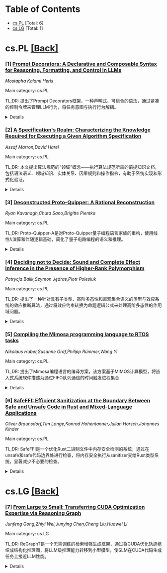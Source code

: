 <div id=toc></div>

# Table of Contents

- [cs.PL](#cs.PL) [Total: 6]
- [cs.LG](#cs.LG) [Total: 1]


<div id='cs.PL'></div>

# cs.PL [[Back]](#toc)

### [1] [Prompt Decorators: A Declarative and Composable Syntax for Reasoning, Formatting, and Control in LLMs](https://arxiv.org/abs/2510.19850)
*Mostapha Kalami Heris*

Main category: cs.PL

TL;DR: 提出了Prompt Decorators框架，一种声明式、可组合的语法，通过紧凑的控制令牌来管理LLM行为，将任务意图与执行行为解耦。


<details>
  <summary>Details</summary>
Motivation: 传统提示工程依赖冗长的自然语言指令，限制了可重复性、模块化和可解释性，用户缺乏对LLM推理和输出表达的一致控制。

Method: 引入Prompt Decorators框架，包含20个核心装饰器，分为认知与生成、表达与系统两个功能家族，定义统一语法、作用域模型和确定性处理流水线。

Result: 演示用例显示提高了推理透明度、减少了提示复杂性，并在多个领域实现了标准化模型行为。

Conclusion: 该框架为可扩展AI系统的互操作性、行为一致性和声明式接口开发提供了重要启示。

Abstract: Large Language Models (LLMs) are central to reasoning, writing, and
decision-support workflows, yet users lack consistent control over how they
reason and express outputs. Conventional prompt engineering relies on verbose
natural-language instructions, limiting reproducibility, modularity, and
interpretability. This paper introduces Prompt Decorators, a declarative,
composable syntax that governs LLM behavior through compact control tokens such
as +++Reasoning, +++Tone(style=formal), and +++Import(topic="Systems
Thinking"). Each decorator modifies a behavioral dimension, such as reasoning
style, structure, or tone, without changing task content. The framework
formalizes twenty core decorators organized into two functional families
(Cognitive & Generative and Expressive & Systemic), each further decomposed
into subcategories that govern reasoning, interaction, expression, and
session-control. It defines a unified syntax, scoping model, and deterministic
processing pipeline enabling predictable and auditable behavior composition. By
decoupling task intent from execution behavior, Prompt Decorators create a
reusable and interpretable interface for prompt design. Illustrative use cases
demonstrate improved reasoning transparency, reduced prompt complexity, and
standardized model behavior across domains. The paper concludes with
implications for interoperability, behavioral consistency, and the development
of declarative interfaces for scalable AI systems.

</details>


### [2] [A Specification's Realm: Characterizing the Knowledge Required for Executing a Given Algorithm Specification](https://arxiv.org/abs/2510.19853)
*Assaf Marron,David Harel*

Main category: cs.PL

TL;DR: 本文提出算法规范的"领域"概念——执行算法规范所需的前提知识文档，包括语法语义、领域知识、实体关系、因果规则和操作指令，有助于系统实现和形式化验证。


<details>
  <summary>Details</summary>
Motivation: 算法规范应该足够清晰明确以便机械执行，但当前缺乏对执行代理所需前提知识的系统化描述，这影响了算法规范的系统实现和形式化验证。

Method: 提出算法规范"领域"的概念，将其定义为执行规范所需的前提知识集合，包括语法语义、领域知识、实体关系、因果规则和操作指令，并探讨了使用大语言模型自动化生成这种文档的方法。

Result: 建立了算法规范领域的系统化特征描述，展示了这种文档可以具有实用规模，并有助于算法规范的方法论实现和形式化验证。

Conclusion: 算法规范领域的概念为算法规范的机械执行提供了理论基础，有助于提高算法规范的系统实现质量和可验证性，同时为评估执行忠实度提供了新视角。

Abstract: An algorithm specification in natural language or pseudocode is expected to
be clear and explicit enough to enable mechanical execution. In this position
paper we contribute an initial characterization of the knowledge that an
executing agent, human or machine, should possess in order to be able to carry
out the instructions of a given algorithm specification as a stand-alone
entity, independent of any system implementation. We argue that, for that
algorithm specification, such prerequisite knowledge, whether unique or shared
with other specifications, can be summarized in a document of practical size.
We term this document the realm of the algorithm specification. The generation
of such a realm is itself a systematic analytical process, significant parts of
which can be automated with the help of large language models and the reuse of
existing documents. The algorithm-specification's realm would consist of
specification language syntax and semantics, domain knowledge restricted to the
referenced entities, inter-entity relationships, relevant underlying
cause-and-effect rules, and detailed instructions and means for carrying out
certain operations. Such characterization of the realm can contribute to
methodological implementation of the algorithm specification in diverse systems
and to its formalization for mechanical verification. The paper also touches
upon the question of assessing execution faithfulness, which is distinct from
correctness: in the absence of a reference interpretation of natural language
or pseudocode specification with a given vocabulary, how can we determine if an
observed agent's execution indeed complies with the input specification.

</details>


### [3] [Deconstructed Proto-Quipper: A Rational Reconstruction](https://arxiv.org/abs/2510.20018)
*Ryan Kavanagh,Chuta Sano,Brigitte Pientka*

Main category: cs.PL

TL;DR: Proto-Quipper-A是对Proto-Quipper量子编程语言家族的重构，使用线性λ演算和伴随逻辑基础，简化了量子电路编程的语义和推理。


<details>
  <summary>Details</summary>
Motivation: Proto-Quipper语言具有复杂的操作语义，依赖集合论操作和新鲜名称生成，难以使用标准编程语言技术进行推理和机械化。

Method: 使用线性λ演算描述量子电路，结合伴随逻辑基础整合电路语言与线性/非线性函数式语言，采用简单的按值调用归约语义。

Result: Proto-Quipper-A具有归一化特性，可以使用标准逻辑关系证明线性系统的归一化，避免了现有线性逻辑关系的复杂性。

Conclusion: Proto-Quipper-A为Proto-Quipper语言提供了更易处理的形式基础，简化了量子电路编程的语义和推理过程。

Abstract: The Proto-Quipper family of programming languages aims to provide a formal
foundation for the Quipper quantum programming language. Unfortunately,
Proto-Quipper languages have complex operational semantics: they are inherently
effectful, and they rely on set-theoretic operations and fresh name generation
to manipulate quantum circuits. This makes them difficult to reason about using
standard programming language techniques and, ultimately, to mechanize. We
introduce Proto-Quipper-A, a rational reconstruction of Proto-Quipper languages
for static circuit generation. It uses a linear $\lambda$-calculus to describe
quantum circuits with normal forms that closely correspond to box-and-wire
circuit diagrams. Adjoint-logical foundations integrate this circuit language
with a linear/non-linear functional language and let us reconstruct
Proto-Quipper's circuit programming abstractions using more primitive
adjoint-logical operations. Proto-Quipper-A enjoys a simple call-by-value
reduction semantics, and to illustrate its tractability as a foundation for
Proto-Quipper languages, we show that it is normalizing. We show how to use
standard logical relations to prove normalization of linear and substructural
systems, thereby avoiding the inherent complexity of existing linear logical
relations.

</details>


### [4] [Deciding not to Decide: Sound and Complete Effect Inference in the Presence of Higher-Rank Polymorphism](https://arxiv.org/abs/2510.20532)
*Patrycja Balik,Szymon Jędras,Piotr Polesiuk*

Main category: cs.PL

TL;DR: 提出了一种针对具有子类型、高阶多态性和直观集合语义的类型与效应系统的效应推断算法，通过将效应约束转换为命题逻辑公式来处理高阶多态性的作用域问题。


<details>
  <summary>Details</summary>
Motivation: 类型与效应系统尚未广泛应用，因为现有推断算法在表达能力、直观性和可判定性之间做出妥协。本文旨在开发一个更平衡的算法。

Method: 使用命题逻辑公式延迟解决效应约束，以处理高阶多态性的作用域问题。算法基于具有子类型和集合语义的类型与效应系统。

Result: 证明了算法相对于声明式类型与效应系统的健全性和完备性，并在Rocq证明助手中形式化，在实际编程语言中成功实现。

Conclusion: 提出的效应推断算法在表达能力、直观性和可判定性之间取得了良好平衡，为类型与效应系统的实际应用提供了可行方案。

Abstract: Type-and-effect systems help the programmer to organize data and
computational effects in a program. While for traditional type systems
expressive variants with sophisticated inference algorithms have been developed
and widely used in programming languages, type-and-effect systems did not yet
gain widespread adoption. One reason for this is that type-and-effect systems
are more complex and the existing inference algorithms make compromises between
expressiveness, intuitiveness, and decidability. In this work, we present an
effect inference algorithm for a type-and-effect system with subtyping,
expressive higher-rank polymorphism, and intuitive set-like semantics of
effects. In order to deal with scoping issues of higher-rank polymorphism, we
delay solving of effect constraints by transforming them into formulae of
propositional logic. We prove soundness and completeness of our algorithm with
respect to a declarative type-and-effect system. All the presented results have
been formalized in the Rocq proof assistant, and the algorithm has been
successfully implemented in a realistic programming language.

</details>


### [5] [Compiling the Mimosa programming language to RTOS tasks](https://arxiv.org/abs/2510.20547)
*Nikolaus Huber,Susanne Graf,Philipp Rümmer,Wang Yi*

Main category: cs.PL

TL;DR: 提出了Mimosa编程语言的编译方案，该方案基于MIMOS计算模型，将嵌入式系统软件描述为通过FIFO队列通信的时间触发进程集合


<details>
  <summary>Details</summary>
Motivation: 为Mimosa编程语言开发正式的编译方案，使其能够映射到实时操作系统原语

Method: 基于Lustre编译方案的适配，正式描述Mimosa语义的编译方法，将协调层映射到实时操作系统原语

Result: 成功开发了Mimosa语言的编译方案，能够将程序协调层映射到实时操作系统

Conclusion: 提出的编译方案为Mimosa语言提供了有效的实现基础，使其能够在实时操作系统中运行

Abstract: This paper introduces a compilation scheme for programs written in the Mimosa
programming language, which builds upon the MIMOS model of computation. Mimosa
describes embedded systems software as a collection of time-triggered processes
which communicate through FIFO queues. We formally describe an adaptation of
the Lustre compilation scheme to the semantics of Mimosa and show how the
coordination layer can be mapped to real-time operating system primitives.

</details>


### [6] [SafeFFI: Efficient Sanitization at the Boundary Between Safe and Unsafe Code in Rust and Mixed-Language Applications](https://arxiv.org/abs/2510.20688)
*Oliver Braunsdorf,Tim Lange,Konrad Hohentanner,Julian Horsch,Johannes Kinder*

Main category: cs.PL

TL;DR: SafeFFI是一个优化Rust二进制文件中内存安全检测的系统，通过在unsafe和safe代码边界处进行检查，将内存安全执行从sanitizer交给Rust类型系统，显著减少不必要的检查。


<details>
  <summary>Details</summary>
Motivation: Rust中的unsafe代码对于与C/C++库互操作和实现底层数据结构是必要的，但可能导致内存安全违规。现有的sanitizer会引入许多对Rust类型系统保证安全的访问进行的不必要检查。

Method: 在unsafe和safe代码边界处进行内存安全检查，将内存安全执行从sanitizer交给Rust类型系统，避免昂贵的全程序分析。

Result: 相比现有方法，编译时开销显著降低（2.64倍对比超过8.83倍），在流行的Rust crate和已知易受攻击代码上，减少sanitizer检查高达98%，同时保持正确性并标记所有空间和时间内存安全违规。

Conclusion: SafeFFI在保持内存安全检测有效性的同时，显著提升了性能，是优化Rust程序内存安全检测的有效解决方案。

Abstract: Unsafe Rust code is necessary for interoperability with C/C++ libraries and
implementing low-level data structures, but it can cause memory safety
violations in otherwise memory-safe Rust programs. Sanitizers can catch such
memory errors at runtime, but introduce many unnecessary checks even for memory
accesses guaranteed safe by the Rust type system. We introduce SafeFFI, a
system for optimizing memory safety instrumentation in Rust binaries such that
checks occur at the boundary between unsafe and safe code, handing over the
enforcement of memory safety from the sanitizer to the Rust type system. Unlike
previous approaches, our design avoids expensive whole-program analysis and
adds much less compile-time overhead (2.64x compared to over 8.83x). On a
collection of popular Rust crates and known vulnerable Rust code, SafeFFI
achieves superior performance compared to state-of-the-art systems, reducing
sanitizer checks by up to 98%, while maintaining correctness and flagging all
spatial and temporal memory safety violations.

</details>


<div id='cs.LG'></div>

# cs.LG [[Back]](#toc)

### [7] [From Large to Small: Transferring CUDA Optimization Expertise via Reasoning Graph](https://arxiv.org/abs/2510.19873)
*Junfeng Gong,Zhiyi Wei,Junying Chen,Cheng Liu,Huawei Li*

Main category: cs.LG

TL;DR: ReGraphT是一个无需训练的检索增强生成框架，通过将CUDA优化轨迹组织成结构化推理图，将LLM级推理能力转移到小型模型，使SLM在CUDA代码生成任务上接近LLM性能。


<details>
  <summary>Details</summary>
Motivation: 解决使用LLM生成优化CUDA代码时面临的两个主要挑战：云API存在代码泄露风险，本地部署计算成本高且效率低。SLM虽然轻量且隐私友好，但在复杂CUDA生成任务中推理能力有限。

Method: 提出ReGraphT框架：将CUDA优化轨迹组织成结构化推理图，将组合CUDA优化建模为状态转换，利用蒙特卡洛图搜索进行高效探索。

Result: ReGraphT在CUDAEval和ParEval上平均实现2.33倍加速，优于HPC特定微调模型和其他检索增强方法。与DeepSeek-Coder-V2-Lite-Instruct和Qwen2.5-Coder-7B-Instruct配对时，SLM能够接近LLM级性能。

Conclusion: ReGraphT使SLM能够在不承担隐私风险或过高计算开销的情况下，在CUDA代码生成任务上实现接近LLM的性能，为GPU编程优化提供了实用解决方案。

Abstract: Despite significant evolution of CUDA programming and domain-specific
libraries, effectively utilizing GPUs with massively parallel engines remains
difficult. Large language models (LLMs) show strong potential in generating
optimized CUDA code from sequential code. However, using LLMs in practice faces
two major challenges: cloud-based APIs pose risks of code leakage, and local
deployment is often computationally expensive and inefficient. These drawbacks
have spurred interest in small language models (SLMs), which are more
lightweight and privacy-friendly. Encouragingly, recent studies show that SLMs
can achieve performance comparable to LLMs on specific tasks. While SLMs can
match LLMs on domain-specific tasks, their limited reasoning abilities lead to
suboptimal performance in complex CUDA generation according to our experiments.
To bridge this gap, we propose ReGraphT, a training-free, retrieval-augmented
generation framework that transfers LLM-level reasoning to smaller models.
ReGraphT organizes CUDA optimization trajectories into a structured reasoning
graph, modeling the combined CUDA optimizations as state transitions, and
leverages Monte Carlo Graph Search (MCGS) for efficient exploration. We also
present a CUDA-specific benchmark with difficulty tiers defined by reasoning
complexity to evaluate models more comprehensively. Experiments show that
ReGraphT outperforms HPC-specific fine-tuned models and other
retrieval-augmented approaches, achieving an average 2.33X speedup on CUDAEval
and ParEval. When paired with DeepSeek-Coder-V2-Lite-Instruct and
Qwen2.5-Coder-7B-Instruct, ReGraphT enables SLMs to approach LLM-level
performance without the associated privacy risks or excessive computing
overhead.

</details>

